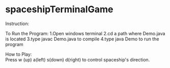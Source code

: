 # spaceshipTerminalGame

Instruction:

To Run the Program:
1.Open windows terminal
2.cd a path where Demo.java is located
3.type javac Demo.java to compile
4.type java Demo to run the program

How to Play:
</br >Press w (up) a(left) s(down) d(right) to control spaceship's direction.

